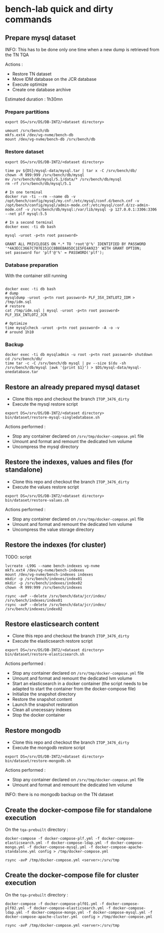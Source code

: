 # bench-lab quick and dirty commands 

## Prepare mysql dataset

INFO: This has to be done only one time when a new dump is retrieved from the TN TQA

Actions :
* Restore TN dataset
* Move IDM database on the JCR database
* Execute optimize
* Create one database archive

Estimated duration : 1h30mn

### Prepare partitions

```
export DS=/srv/DS/DB-INT2/<dataset directory>

umount /srv/bench/db
mkfs.ext4 /dev/vg-nvme/bench-db
mount /dev/vg-nvme/bench-db /srv/bench/db
```

### Restore dataset

```
export DS=/srv/DS/DB-INT2/<dataset directory>

time pv ${DS}/mysql-data/mysql.tar | tar x -C /srv/bench/db/
chown -R 999:999 /srv/bench/db/mysql
mv /srv/bench/db/mysql/5.1/data/* /srv/bench/db/mysql
rm -rf /srv/bench/db/mysql/5.1

# In one terminal
docker run -ti --rm --name db -v /opt/bench/config/mysql/my.cnf:/etc/mysql/conf.d/bench.cnf -v /opt/bench/config/mysql/admin-mode.cnf:/etc/mysql/conf.d/zz-admin-mode.cnf -v /srv/bench/db/mysql:/var/lib/mysql -p 127.0.0.1:3306:3306 --net plf mysql:5.5

# In a second terminal
docker exec -ti db bash

mysql -uroot -p<tn root password>

GRANT ALL PRIVILEGES ON *.* TO 'root'@'%' IDENTIFIED BY PASSWORD '*4A3ECC3667C707E151CC8B8EBA85DC1E5FE4A923' WITH GRANT OPTION;
set password for 'plf'@'%' = PASSWORD('plf');
```

### Database preparation

With the container still running

```

docker exec -ti db bash
# dump 
mysqldump -uroot -p<tn root password> PLF_35X_INTLOT2_IDM > /tmp/idm.sql
# restore
cat /tmp/idm.sql | mysql -uroot -p<tn root password> PLF_35X_INTLOT2_JCR

# Optimize
time mysqlcheck -uroot -p<tn root password> -A -o -v
# around 1h10
```

### Backup

```
docker exec -ti db mysqladmin -u root -p<tn root password> shutdown
cd /srv/bench/db/
time tar -c -C /srv/bench/db mysql | pv --size $(du -sh /srv/bench/db/mysql |awk '{print $1}') > $DS/mysql-data/mysql-onedatabase.tar
```

## Restore an already prepared mysql dataset

* Clone this repo and checkout the branch ``ITOP_3476_dirty``
* Execute the mysql restore script
```
export DS=/srv/DS/DB-INT2/<dataset directory>
bin/dataset/restore-mysql-singledatabase.sh
```
Actions performed :
* Stop any container declared on ``/srv/tmp/docker-compose.yml`` file
* Umount and format and remount the dedicated lvm volume
* Uncompress the mysql directory

## Restore the indexes, values and files (for standalone)

* Clone this repo and checkout the branch ``ITOP_3476_dirty``
* Execute the values restore script
```
export DS=/srv/DS/DB-INT2/<dataset directory>
bin/dataset/restore-values.sh
```
Actions performed :
* Stop any container declared on ``/srv/tmp/docker-compose.yml`` file
* Umount and format and remount the dedicated lvm volume
* Uncompress the value storage directory

## Restore the indexes (for cluster)

TODO: script
```
lvcreate -L99G --name bench-indexes vg-nvme
mkfs.ext4 /dev/vg-nvme/bench-indexes
mount /dev/vg-nvme/bench-indexes indexes
mkdir -p /srv/bench/indexes/index01
mkdir -p /srv/bench/indexes/index02
chown -R 999:999 /srv/bench/indexes

rsync -avP --delete /srv/bench/data/jcr/index/ /srv/bench/indexes/index01
rsync -avP --delete /srv/bench/data/jcr/index/ /srv/bench/indexes/index02
```


## Restore elasticsearch content
* Clone this repo and checkout the branch ``ITOP_3476_dirty``
* Execute the elasticsearch restore script
```
export DS=/srv/DS/DB-INT2/<dataset directory>
bin/dataset/restore-elasticsearch.sh
```
Actions performed :
* Stop any container declared on ``/srv/tmp/docker-compose.yml`` file
* Umount and format and remount the dedicated lvm volume
* Start an elasticsearch in a docker container (the script needs to be adapted to start the container from the docker-compose file)
* Initialize the snapshot directory
* Restore the snapshot content
* Launch the snapshot restoration
* Clean all unecessary indexes
* Stop the docker container

## Restore mongodb

* Clone this repo and checkout the branch ``ITOP_3476_dirty``
* Execute the mongodb restore script
```
export DS=/srv/DS/DB-INT2/<dataset directory>
bin/dataset/restore-mongodb.sh
```
Actions performed :
* Stop any container declared on ``/srv/tmp/docker-compose.yml`` file
* Umount and format and remount the dedicated lvm volume

INFO: there is no mongodb backup on the TN dataset

## Create the docker-compose file for standalone execution

On the ``tqa-prebuilt`` directory :
```
docker-compose -f docker-compose-plf.yml -f docker-compose-elasticsearch.yml -f docker-compose-ldap.yml -f docker-compose-mongo.yml -f docker-compose-mysql.yml -f docker-compose-apache-standalone.yml config > /tmp/docker-compose.yml

rsync -avP /tmp/docker-compose.yml <server>:/srv/tmp
```

## Create the docker-compose file for cluster execution


On the ``tqa-prebuilt`` directory :
```
docker-compose -f docker-compose-plf01.yml -f docker-compose-plf02.yml -f docker-compose-elasticsearch.yml -f docker-compose-ldap.yml -f docker-compose-mongo.yml -f docker-compose-mysql.yml -f docker-compose-apache-cluster.yml  config > /tmp/docker-compose.yml 

rsync -avP /tmp/docker-compose.yml <server>:/srv/tmp
```